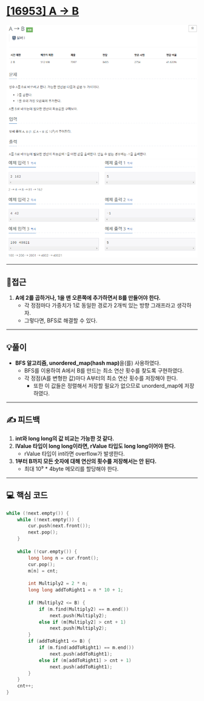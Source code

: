 # [[16953] A -> B](https://www.acmicpc.net/problem/16953)

![](imgs/1.PNG)
![](imgs/2.PNG)
___
## 🤔접근
1. <b>A에 2를 곱하거나, 1을 맨 오른쪽에 추가하면서 B를 만들어야 한다.</b>
	- 각 정점마다 가중치가 1로 동일한 경로가 2개씩 있는 방향 그래프라고 생각하자.
	- 그렇다면, BFS로 해결할 수 있다.
___
## 💡풀이
- <b>BFS 알고리즘, unordered_map(hash map)</b>을(를) 사용하였다.
	- BFS를 이용하여 A에서 B를 만드는 최소 연산 횟수를 찾도록 구현하였다.
	- 각 정점(A를 변형한 값)마다 A부터의 최소 연산 횟수를 저장해야 한다.
		- 또한 이 값들은 정렬해서 저장할 필요가 없으므로 unorderd_map에 저장하였다.
___
## ✍ 피드백
1. <b>int와 long long의 값 비교는 가능한 것 같다.</b>
2. <b>lValue 타입이 long long이라면, rValue 타입도 long long이어야 한다.</b>
	- rValue 타입이 int라면 overflow가 발생한다.
3. <b>1부터 B까지 모든 숫자에 대해 연산의 횟수를 저장해서는 안 된다.</b>
	- 최대 10⁹ * 4byte 메모리를 할당해야 한다.
___
## 💻 핵심 코드
```c++
while (!next.empty()) {
	while (!next.empty()) {
		cur.push(next.front());
		next.pop();
	}

	while (!cur.empty()) {
		long long n = cur.front();
		cur.pop();
		m[n] = cnt;
		
		int Multiply2 = 2 * n;
		long long addToRight1 = n * 10 + 1;

		if (Multiply2 <= B) {
			if (m.find(Multiply2) == m.end()) 
				next.push(Multiply2);
			else if (m[Multiply2] > cnt + 1) 
				next.push(Multiply2);
		}
		if (addToRight1 <= B) {
			if (m.find(addToRight1) == m.end())
				next.push(addToRight1);
			else if (m[addToRight1] > cnt + 1)
				next.push(addToRight1);
		}
	}
	cnt++;
}
```